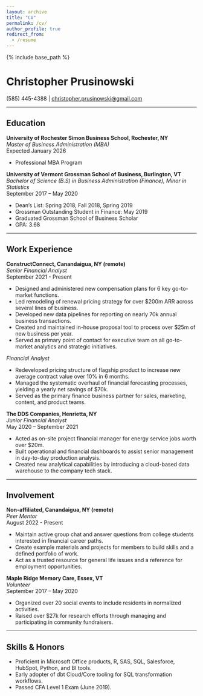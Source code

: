 ```yaml
---
layout: archive
title: "CV"
permalink: /cv/
author_profile: true
redirect_from:
  - /resume
---
```


{% include base_path %}


# Christopher Prusinowski  
(585) 445-4388 | christopher.prusinowski@gmail.com  

---

## Education  

**University of Rochester Simon Business School, Rochester, NY**  
*Master of Business Administration (MBA)*  
Expected January 2026  
- Professional MBA Program  

**University of Vermont Grossman School of Business, Burlington, VT**  
*Bachelor of Science (B.S) in Business Administration (Finance), Minor in Statistics*  
September 2017 – May 2020  
- Dean’s List: Spring 2018, Fall 2018, Spring 2019  
- Grossman Outstanding Student in Finance: May 2019  
- Graduated Grossman School of Business Scholar  
- GPA: 3.68  

---

## Work Experience  

**ConstructConnect, Canandaigua, NY (remote)**  
*Senior Financial Analyst*  
September 2021 - Present  
- Designed and administered new compensation plans for 6 key go-to-market functions.  
- Led remodeling of renewal pricing strategy for over $200m ARR across several lines of business.  
- Developed new data pipelines for reporting on nearly 70k annual business transactions.  
- Created and maintained in-house proposal tool to process over $25m of new business per year.  
- Served as primary point of contact for executive team on all go-to-market analytics and strategic initiatives.  

*Financial Analyst*  
- Redeveloped pricing structure of flagship product to increase new average contract value over 10% in 6 months.  
- Managed the systematic overhaul of financial forecasting processes, yielding a yearly net savings of $70k.  
- Served as the primary finance business partner for sales, marketing, content, and product teams.  

**The DDS Companies, Henrietta, NY**  
*Junior Financial Analyst*  
May 2020 – September 2021  
- Acted as on-site project financial manager for energy service jobs worth over $20m.  
- Built operational and financial dashboards to assist senior management in day-to-day production analysis.  
- Created new analytical capabilities by introducing a cloud-based data warehouse to the company tech stack.  

---

## Involvement  

**Non-affiliated, Canandaigua, NY (remote)**  
*Peer Mentor*  
August 2022 - Present  
- Maintain active group chat and answer questions from college students interested in financial career paths.  
- Create example materials and projects for members to build skills and a defined portfolio of work.  
- Act as a trusted resource for general life issues and a reference for employment opportunities.  

**Maple Ridge Memory Care, Essex, VT**  
*Volunteer*  
September 2017 – May 2020  
- Organized over 20 social events to include residents in normalized activities.  
- Raised over $27k for research efforts through managing and participating in community fundraisers.  

---

## Skills & Honors  

- Proficient in Microsoft Office products, R, SAS, SQL, Salesforce, HubSpot, Python, and BI tools.  
- Early adopter of dbt Cloud/Core tooling for SQL transformation workflows.  
- Passed CFA Level 1 Exam (June 2019).  
